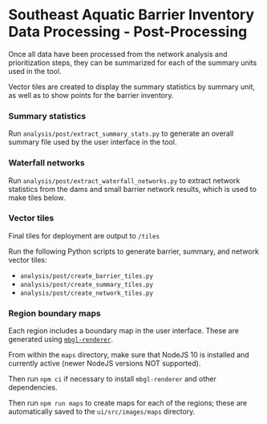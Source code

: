# Southeast Aquatic Barrier Inventory Data Processing - Post-Processing

Once all data have been processed from the network analysis and prioritization steps, they can be summarized for each of the summary units used in the tool.

Vector tiles are created to display the summary statistics by summary unit, as well as to show points for the barrier inventory.

### Summary statistics

Run `analysis/post/extract_summary_stats.py` to generate an overall summary file used by the user interface in the tool.

### Waterfall networks

Run `analysis/post/extract_waterfall_networks.py` to extract network statistics from the dams and small
barrier network results, which is used to make tiles below.

### Vector tiles

Final tiles for deployment are output to `/tiles`

Run the following Python scripts to generate barrier, summary, and network vector tiles:

- `analysis/post/create_barrier_tiles.py`
- `analysis/post/create_summary_tiles.py`
- `analysis/post/create_network_tiles.py`

### Region boundary maps

Each region includes a boundary map in the user interface. These are generated
using [`mbgl-renderer`](https://github.com/consbio/mbgl-renderer).

From within the `maps` directory, make sure that NodeJS 10 is installed and currently active (newer NodeJS versions NOT supported).

Then run `npm ci` if necessary to install `mbgl-renderer` and other dependencies.

Then run `npm run maps` to create maps for each of the regions; these are automatically saved to the `ui/src/images/maps` directory.
